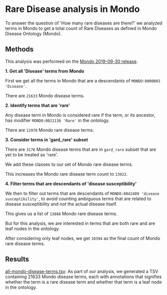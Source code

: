 ---
---
# Rare Disease analysis in Mondo

To answer the question of 'How many rare diseases are there?' we analyzed terms in Mondo to get a total count of Rare Diseases as defined in Mondo Disease Ontology (Mondo).

## Methods

This analysis was performed on the [Mondo 2019-09-30 release](http://purl.obolibrary.org/obo/mondo/releases/2019-09-30/mondo.json).


**1. Get all 'Disease' terms from Mondo**

First we get all the terms in Mondo that are a descendants of `MONDO:0000001 'Disease'`.

There are `21633` Mondo disease terms.


**2. Identify terms that are 'rare'**

Any disease term in Mondo is considered rare if the term, or its ancestor, has modifier `MONDO:0021136 'Rare'` in the ontology.

There are `12970` Mondo rare disease terms.


**3. Consider terms in 'gard_rare' subset**

There are `3176` Mondo disease terms that are in `gard_rare` subset that are yet to be treated as 'rare'.

We add these classes to our set of Mondo rare disease terms.

This increases the Mondo rare disease term count to `13922`.


**4. Filter terms that are descendants of 'disease susceptibility'**

We then to filter out terms that are descendants of `MONDO:0042489 'disease susceptibility'`, to avoid counting ambiguous terms that are related to disease susceptibility and not the actual disease itself.

This gives us a list of `13866` Mondo rare disease terms.


But for this analysis, we are interested in terms that are both rare and are leaf nodes in the ontology. 

After considering only leaf nodes, we get `10394` as the final count of Mondo rare disease terms.


## Results

[all-mondo-disease-terms.tsv](https://github.com/monarch-initiative/mondo/blob/master/docs/artifacts/all-mondo-disease-terms.tsv): As part of our analysis, we generated a TSV containing 21633 Mondo disease terms, each with annotations that signifies whether the term is a rare disease term and whether that term is a leaf node in the ontology.



